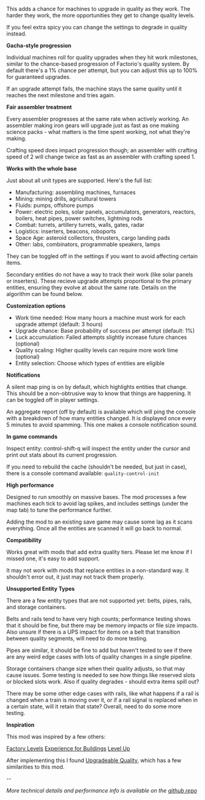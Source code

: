 This adds a chance for machines to upgrade in quality as they work. The harder they work, the more opportunities they get to change quality levels.

If you feel extra spicy you can change the settings to degrade in quality instead.

**Gacha-style progression**

Individual machines roll for quality upgrades when they hit work milestones, similar to the chance-based progression of Factorio's quality system. By default there's a 1% chance per attempt, but you can adjust this up to 100% for guaranteed upgrades.

If an upgrade attempt fails, the machine stays the same quality until it reaches the next milestone and tries again.

**Fair assembler treatment**

Every assembler progresses at the same rate when actively working. An assembler making iron gears will upgrade just as fast as one making science packs - what matters is the time spent working, not what they're making.

Crafting speed does impact progression though; an assembler with crafting speed of 2 will change twice as fast as an assembler with crafting speed 1.

**Works with the whole base**

Just about all unit types are supported. Here's the full list:

- Manufacturing: assembling machines, furnaces
- Mining: mining drills, agricultural towers
- Fluids: pumps, offshore pumps
- Power: electric poles, solar panels, accumulators, generators, reactors, boilers, heat pipes, power switches, lightning rods
- Combat: turrets, artillery turrets, walls, gates, radar
- Logistics: inserters, beacons, roboports
- Space Age: asteroid collectors, thrusters, cargo landing pads
- Other: labs, combinators, programmable speakers, lamps

They can be toggled off in the settings if you want to avoid affecting certain items.

Secondary entities do not have a way to track their work (like solar panels or inserters). These recieve upgrade attempts proportional to the primary entities, ensuring they evolve at about the same rate. Details on the algorithm can be found below.

**Customization options**

- Work time needed: How many hours a machine must work for each upgrade attempt (default: 3 hours)
- Upgrade chance: Base probability of success per attempt (default: 1%)
- Luck accumulation: Failed attempts slightly increase future chances (optional)
- Quality scaling: Higher quality levels can require more work time (optional)
- Entity selection: Choose which types of entities are eligible

**Notifications**

A silent map ping is on by default, which highlights entities that change. This should be a non-obtrusive way to know that things are happening. It can be toggled off in player settings.

An aggregate report (off by default) is available which will ping the console with a breakdown of how many entities changed. It is displayed once every 5 minutes to avoid spamming. This one makes a console notification sound.

**In game commands**

Inspect entity: control-shift-q will inspect the entity under the cursor and print out stats about its current progression.

If you need to rebuild the cache (shouldn't be needed, but just in case), there is a console command available: `quality-control-init`

**High performance**

Designed to run smoothly on massive bases. The mod processes a few machines each tick to avoid lag spikes, and includes settings (under the map tab) to tune the performance further.

Adding the mod to an existing save game may cause some lag as it scans everything. Once all the entities are scanned it will go back to normal.

**Compatibility**

Works great with mods that add extra quality tiers. Please let me know if I missed one, it's easy to add support.

It may not work with mods that replace entities in a non-standard way. It shouldn't error out, it just may not track them properly.

**Unsupported Entity Types**

There are a few entity types that are not supported yet: belts, pipes, rails, and storage containers.

Belts and rails tend to have very high counts; performance testing shows that it should be fine, but there may be memory impacts or file size impacts. Also unsure if there is a UPS impact for items on a belt that transition between quality segments, will need to do more testing.

Pipes are similar, it should be fine to add but haven't tested to see if there are any weird edge cases with lots of quality changes in a single pipeline.

Storage containers change size when their quality adjusts, so that may cause issues. Some testing is needed to see how things like reserved slots or blocked slots work. Also if quality degrades - should extra items spill out?

There may be some other edge cases with rails, like what happens if a rail is changed when a train is moving over it, or if a rail signal is replaced when in a certain state, will it retain that state? Overall, need to do some more testing.


**Inspiration**

This mod was inspired by a few others:

[Factory Levels](https://mods.factorio.com/mod/factory-levels)
[Experience for Buildings](https://mods.factorio.com/mod/xp-for-buildings)
[Level Up](https://mods.factorio.com/mod/levelup)

After implementing this I found [Upgradeable Quality](https://mods.factorio.com/mod/upgradeable-quality), which has a few similarities to this mod.

--

*More technical details and performance info is available on the [github repo](https://github.com/aarons/factorio-quality-control)*
